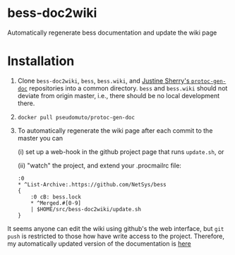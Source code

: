 # bess-doc2wiki
Automatically regenerate bess documentation and update the wiki page

# Installation

1. Clone `bess-doc2wiki`, `bess`, `bess.wiki`, and [Justine Sherry's
`protoc-gen-doc`](https://github.com/justinemarie/protoc-gen-doc)
repositories into a common directory.  `bess` and `bess.wiki` should
not deviate from origin master, i.e., there should be no local
development there.

2. `docker pull pseudomuto/protoc-gen-doc`

3. To automatically regenerate the wiki page after each commit to the
   master you can

    (i) set up a web-hook in the github project page that runs `update.sh`,
    or

    (ii) "watch" the project, and extend your .procmailrc file:
    ```
    :0
    * ^List-Archive:.https://github.com/NetSys/bess
    {
        :0 cB: bess.lock
        * ^Merged.#[0-9]
        | $HOME/src/bess-doc2wiki/update.sh
    }
    ```

It seems anyone can edit the wiki using github's the web interface,
but `git push` is restricted to those how have write access to the
project.  Therefore, my automatically updated version of the
documentation is
[here](https://github.com/nemethf/bess/wiki/Built-In-Modules-and-Ports)
